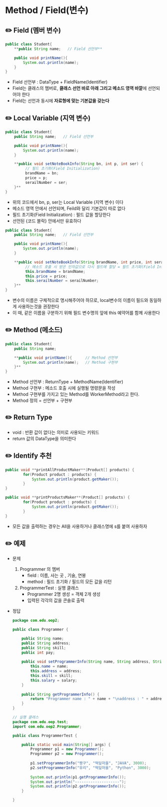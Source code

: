 # Method / Field(변수)

## ✏️  Field (멤버 변수)

```java
public class Student{
	**public String name;   // Field 선언부**

	public void printName(){
		System.out.println(name);
	}
}
```

- Field 선언부 : DataType + FieldName(Identifier)
- Field는 클래스의 멤버로, **클래스 선언 바로 아래 그리고 메소드 영역 바깥**에 선언되어야 한다
- Field는 선언과 동시에 **자료형에 맞는 기본값을 갖는다**

## ✏️  Local Variable (지역 변수)

```java
public class Student{
	public String name;   // Field 선언부

	public void printName(){
		System.out.println(name);
	}

	**public void setNoteBookInfo(String bn, int p, int ser) {
		 // 필드 초기화(Field Initialization)
		 brandName = bn;
		 price = p;
		 serailNumber = ser;
	}**
}
```

- 위의 코드에서 bn, p, ser는 Local Variable (지역 변수) 이다
- 메소드 영역 안에서 선언되며, Feild와 달리 기본값이 따로 없다
- 필드 초기화(Field Initialization) : 필드 값을 할당한다
- 선언된 {코드 블락} 안에서만 유효하다

```java
public class Student{
	public String name;   // Field 선언부

	public void printName(){
		System.out.println(name);
	}

	**public void setNoteBookInfo(String brandName, int price, int serailNumber) {
		 // 메소드 호출 시 받은 인자값으로 다시 필드에 할당 = 필드 초기화(Field Initialization)
		 this.brandName = brandName;
		 this.price = price;
		 this.serailNumber = serailNumber;
	}**
}
```

- 변수의 이름은 구체적으로 명시해주어야 하므로, local변수의 이름이 필드와 동일하게 사용하는것을 권장한다
- 이 때, 같은 이름을 구분하기 위해 필드 변수명의 앞에 this 예약어를 함께 사용한다

## ✏️  Method (메소드)

```java
public class Student{
	public String name;   

	**public void printName(){      // Method 선언부
		System.out.println(name);   // Method 구현부
	}** 
}
```

- Method 선언부 : ReturnType + MethodName(Identifier)
- Method 구현부 : 메소드 호출 시에 실행될 명령문을 작성
- Method 구현부를 가지고 있는 Method를 WorkerMethod라고 한다.
- Method 정의 = 선언부 + 구현부

## ✏️  Return Type

- void : 반환 값이 없다는 의미로 사용되는 키워드
- return 값의 DataType을 의미한다

## ✏️  Identify 추천

```java
public void **printAllProductMaker**(Product[] products) {
		for(Product product : products) {
			System.out.println(product.getMaker());
		}
}

public void **printProductsMaker**(Product[] products) {
		for(Product product : products) {
			System.out.println(product.getMaker());
		}
}
```

- 모든 값을 출력하는 경우는 All을 사용하거나 클래스명에 s를 붙여 사용하자

## ✏️  예제

- 문제
    1. Programmer 의 멤버
        - field : 이름, 사는 곳 , 기술, 연봉
        - method : 필드 초기화 / 필드의 모든 값을 리턴
    2. ProgrammerTest : 실행 클래스
        - Programmer 2명 생성 = 객체 2개 생성
        - 입력된 각각의 값을 콘솔로 출력
- 정답
    
    ```java
    package com.edu.oop2;
    
    public class Programmer {
    
    	public String name;
    	public String address;
    	public String skill;
    	public int pay;
    	
    	public void setProgrammerInfo(String name, String address, String skill, int salary) {
    		this.name = name;
    		this.address = address;
    		this.skill = skill;
    		this.salary = salary;
    	}
    	
    	public String getProgrammerInfo() {
    		return "Programmer name : " + name + "\naddress : " + address + "\nskill : " + skill + "\nsalary : " + salary;
    	}
    }
    ```
    
    ```java
    // 실행 클래스 
    package com.edu.oop.test;
    import com.edu.oop2.Programmer;
    
    public class ProgrammerTest {
    
    	public static void main(String[] args) {
    		Programmer p1 = new Programmer();
    		Programmer p2 = new Programmer();
    		
    		p1.setProgrammerInfo("짱구", "떡잎마을", "JAVA", 3000);
    		p2.setProgrammerInfo("유리", "떡잎마을", "Python", 3000);
    		
    		System.out.println(p1.getProgrammerInfo());
    		System.out.println("--------------------");
    		System.out.println(p2.getProgrammerInfo());
    	}
    
    }
    ```
